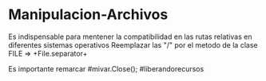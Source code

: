 # Manipulacion-Archivos


Es indispensable para mentener la compatibilidad en las rutas relativas en diferentes sistemas operativos
Reemplazar las "\/" por el metodo de la clase FILE => +File.separator+


Es importante remarcar #mivar.Close(); 
                      #liberandorecursos
